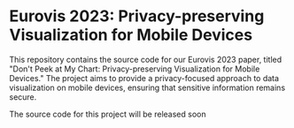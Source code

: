 # Eurovis 2023: Privacy-preserving Visualization for Mobile Devices
This repository contains the source code for our Eurovis 2023 paper, titled "Don't Peek at My Chart: Privacy-preserving Visualization for Mobile Devices." The project aims to provide a privacy-focused approach to data visualization on mobile devices, ensuring that sensitive information remains secure.

The source code for this project will be released soon
